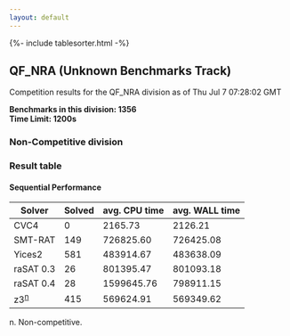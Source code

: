 ```yaml
---
layout: default
---
```

{%- include tablesorter.html -%}

##  QF_NRA (Unknown Benchmarks Track)

Competition results for the QF_NRA division as of Thu Jul 7 07:28:02 GMT

**Benchmarks in this division: 1356**
<br/>
**Time Limit: 1200s**


###  Non-Competitive division 
### Result table
 




#### Sequential Performance
<table id="sequential" class="result sorted">
<thead>
<tr>
<th class="center">Solver</th>
<th class="center">Solved</th>
<th class="center">avg. CPU time </th>
<th class="center">avg. WALL time </th>
</tr>
</thead>
<tr>
<td>CVC4</td>
<td class="right">0</td>
<td class="right">2165.73</td>
<td class="right">2126.21</td>
</tr>
<tr>
<td>SMT-RAT</td>
<td class="right">149</td>
<td class="right">726825.60</td>
<td class="right">726425.08</td>
</tr>
<tr>
<td>Yices2</td>
<td class="right">581</td>
<td class="right">483914.67</td>
<td class="right">483638.09</td>
</tr>
<tr>
<td>raSAT 0.3</td>
<td class="right">26</td>
<td class="right">801395.47</td>
<td class="right">801093.18</td>
</tr>
<tr>
<td>raSAT 0.4</td>
<td class="right">28</td>
<td class="right">1599645.76</td>
<td class="right">798911.15</td>
</tr>
<tr>
<td>z3<SUP><a href="#fn">n</a></SUP>
</td>
<td class="right">415</td>
<td class="right">569624.91</td>
<td class="right">569349.62</td>
</tr>
</table>
<span id="fn"> n. Non-competitive.</span>


